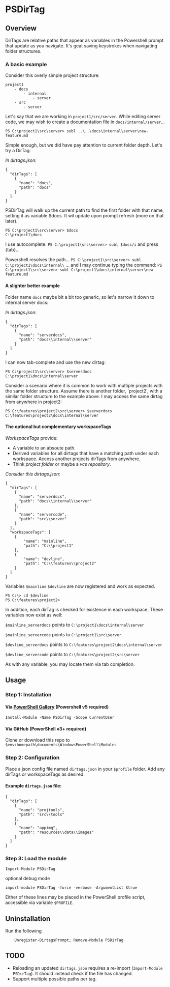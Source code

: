 PSDirTag
=========

Overview
--------

DirTags are relative paths that appear as variables in the Powershell prompt that update as you navigate. It's geat saving keystrokes when navigating folder structures.


### A basic example

Consider this overly simple project structure:

```
project1
    - docs
        - internal
            - server
    - src
        - server
```

Let's say that we are working in `project1/src/server`. While editing server code, we may wish to create a documentation file in `docs/internal/server`...

`PS C:\project1\src\server> subl ..\..\docs\internal\server\new-feature.md`

Simple enough, but we did have pay attention to current folder depth. Let's try a DirTag:

_In dirtags.json:_

```
{
  "dirTags": [
    {
      "name": "docs",
      "path": "docs"
    }
  ]
}

```

PSDirTag will walk up the current path to find the first folder with that name, setting it as variable $docs. It wil update upon prompt refresh (more on that later).

```
PS C:\project1\src\server> $docs
C:\project1\docs
```

I use autocomplete:
`PS C:\project1\src\server> subl $docs/i` and press {tab}...

Powershell resolves the path...
`PS C:\project1\src\server> subl C:\project1\docs\internal\`
... and I may continue typing the command:
`PS C:\project1\src\server> subl C:\project1\docs\internal\server\new-feature.md`


#### A slighter better example

Folder name `docs` maybe bit a bit too generic, so let's narrow it down to internal server docs:

_In dirtags.json:_

```
{
  "dirTags": [
    {
      "name": "serverdocs",
      "path": "docs\\internal\\server"
    }
  ]
}
```

I can now tab-complete and use the new dirtag:
```
PS C:\project1\src\server> $serverdocs
C:\project1\docs\internal\server
```

Consider a scenario where it is common to work with multiple projects with the same folder structure. Assume there is another folder, `project2', with a similar folder structure to the example above. I may access the same dirtag from anywhere in project2:

```
PS C:\features\project2\src\server> $serverdocs
C:\features\project2\docs\internal\server
```


#### The optional but complementary workspaceTags

_WorkspaceTags_ provide:

* A variable to an absoute path.
* Derived variables for all dirtags that have a matching path under each workspace. Access another projects dirTags from anywhere.
* Think _project folder_ or maybe a _vcs repository_.


_Consider this dirtags.json:_

```
{
  "dirTags": [
    {
      "name": "serverdocs",
      "path": "docs\\internal\\server"
    },
    {
      "name": "servercode",
      "path": "src\\server"
    }
  ],
  "workspaceTags": [
    {
        "name": "mainline",
        "path": "C:\\project1"
    },
    {
        "name": "devline",
        "path": "C:\\features\\project2"
    }
  ]
}
```

Variables `$mainline` `$devline` are now registered and work as expected.

```
PS C:\> cd $devline
PS C:\features\project2>
```

In addition, each dirTag is checked for existence in each workspace. These variables now exist as well:

`$mainline_serverdocs` points to `C:\project1\docs\internal\server`

`$mainline_servercode` points to `C:\project1\src\server`

`$devline_serverdocs`  points to `C:\features\project2\docs\internal\server`

`$devline_servercode`  points to `C:\features\project2\src\server`

As with any variable, you may locate them via tab completion.


Usage
-----

### Step 1: Installation

#### Via [PowerShell Gallery](https://www.powershellgallery.com/packages/PSDirTag) (Powershell v5 required)

    Install-Module -Name PSDirTag -Scope CurrentUser

#### Via GitHub (PowerShell v3+ required)

Clone or download this repo to `$env:homepath\documents\WindowsPowerShell\Modules`


### Step 2: Configuration

Place a json config file named `dirtags.json` in your `$profile` folder. Add any dirTags or workspaceTags as desired.

#### Example `dirtags.json` file:

```
{
  "dirTags": [
    {
      "name": "projtools",
      "path": "src\\tools"
    },
    {
      "name": "appimg",
      "path": "resources\\data\\images"
    }
  ]
}
```

### Step 3: Load the module

    Import-Module PSDirTag

optional debug mode

    import-module PSDirTag -force -verbose -ArgumentList $true

Either of these lines may be placed in the PowerShell profile script, accessible via variable `$PROFILE`.


Uninstallation
--------------

Run the following

        Unregister-DirtagsPrompt; Remove-Module PSDirTag


TODO
----

* Reloading an updated `dirtags.json` requires a re-import (`Import-Module PSDirTag`). It should instead check if the file has changed.
* Support multiple possible paths per tag.
